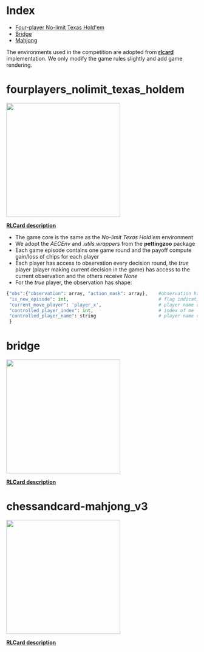 # Index

*   [Four-player No-limit Texas Hold'em](games.md#fourplayers_nolimit_texas_holdem)
*   [Bridge](games.md#bridge)
*   [Mahjong](games.md#chessandcard-mahjong_v3)

The environments used in the competition are adopted from [**rlcard**](https://github.com/datamllab/rlcard) implementation. We only
modify the game rules slightly and add game rendering.


# fourplayers_nolimit_texas_holdem
<img src="..imgs/TexasHoldem_snapshot.jpg" width='300px'>

[**RLCard description**](https://github.com/datamllab/rlcard/blob/master/docs/games.md#no-limit-texas-holdem)

- The game core is the same as the *No-limit Texas Hold'em* environment
- We adopt the *AECEnv* and *.utils.wrappers* from the **pettingzoo** package
- Each game episode contains one game round and the payoff compute gain/loss of chips for each player
- Each player has access to observation every decision round, the *true* player (player making current decision in the game) has access to the current observation and the others receive *None*
- For the *true* player, the observation has shape:
```python
{"obs":{"observation": array, "action_mask": array},    #observation has shape [54,], action_mask has shape [6,]
 "is_new_episode": int,                                 # flag indicating a new episode
 "current_move_player": 'player_x',                     # player name of the true player
 "controlled_player_index": int,                        # index of me
 "controlled_player_name": string                       # player name of me
 }
```


# bridge
<img src="..imgs/bridge_snapshot.png" width='300px'>

[**RLCard description**](https://github.com/datamllab/rlcard/blob/master/docs/games.md#bridge)


# chessandcard-mahjong_v3
<img src="..imgs/Mahjong_snapshot.jpg" width='300px'>

[**RLCard description**](https://github.com/datamllab/rlcard/blob/master/docs/games.md#mahjong)